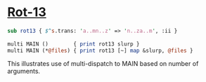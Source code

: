 [1]: http://rosettacode.org/wiki/Rot-13

# [Rot-13][1]

```perl
sub rot13 { $^s.trans: 'a..mn..z' => 'n..za..m', :ii }
 
multi MAIN ()        { print rot13 slurp }
multi MAIN (*@files) { print rot13 [~] map &slurp, @files }
```


This illustrates use of multi-dispatch to MAIN based on number of arguments.